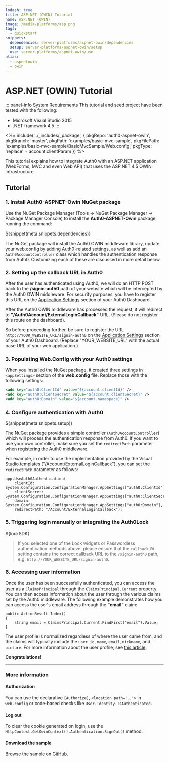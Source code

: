 ```yaml
---
lodash: true
title: ASP.NET (OWIN) Tutorial
name: ASP.NET (OWIN)
image: /media/platforms/asp.png
tags:
  - quickstart
snippets:
  dependencies: server-platforms/aspnet-owin/dependencies
  setup: server-platforms/aspnet-owin/setup
  use: server-platforms/aspnet-owin/use
alias:
  - aspnetowin
  - owin
---
```


# ASP.NET (OWIN) Tutorial

::: panel-info System Requirements
This tutorial and seed project have been tested with the following:
* Microsoft Visual Studio 2015
* .NET framework 4.5
:::

<%= include('../_includes/_package', {
  pkgRepo: 'auth0-aspnet-owin',
  pkgBranch: 'master',
  pkgPath: 'examples/basic-mvc-sample',
  pkgFilePath: 'examples/basic-mvc-sample/BasicMvcSample/Web.config',
  pkgType: 'replace' + account.clientParam
}) %>

This tutorial explains how to integrate Auth0 with an ASP.NET application (WebForms, MVC and even Web API) that uses the ASP.NET 4.5 OWIN infrastructure.

## Tutorial

### 1. Install Auth0-ASPNET-Owin NuGet package

Use the NuGet Package Manager (Tools -> NuGet Package Manager -> Package Manager Console) to install the **Auth0-ASPNET-Owin** package, running the command:

${snippet(meta.snippets.dependencies)}

The NuGet package will install the Auth0 OWIN middleware library, update your web.config by adding Auth0-related settings, as well as add an `Auth0AccountController` class which handles the authentication response from Auth0. Customizing each of these are discussed in more detail below.

### 2. Setting up the callback URL in Auth0

<div class="setup-callback">
<p>After the user has authenticated using Auth0, we will do an HTTP POST back to the <strong>/signin-auth0</strong> path of your website which will be intercepted by the Auth0 OWIN middleware. For security purposes, you have to register this URL on the <a href="${uiAppSettingsURL}">Application Settings</a> section of your Auth0 Dashboard.</p>

<p>After the Auth0 OWIN middleware has processed the request, it will redirect to <strong>"/Auth0Account/ExternalLoginCallback"</strong> URL. (Please do not register this route on the dashboard).</p>

So before proceeding further, be sure to register the URL <code>http://YOUR_WEBSITE_URL/signin-auth0</code> on the <a href="${uiAppSettingsURL}">Application Settings</a> section of your Auth0 Dashboard. (Replace "YOUR_WEBSITE_URL" with the actual base URL of your web application.)
</div>

### 3. Populating Web.Config with your Auth0 settings

When you installed the NuGet package, it created three settings in `<appSettings>` section of the **web.config** file. Replace those with the following settings:

```xml
<add key="auth0:ClientId" value="${account.clientId}" />
<add key="auth0:ClientSecret" value="${account.clientSecret}" />
<add key="auth0:Domain" value="${account.namespace}" />
```

### 4. Configure authentication with Auth0

${snippet(meta.snippets.setup)}

The NuGet package provides a simple controller (`Auth0AccountController`) which will process the authentication response from Auth0. If you want to use your own controller, make sure you set the `redirectPath` parameter when registering the Auth0 middleware. 

For example, in order to use the implementation provided by the Visual Studio templates ("/Account/ExternalLoginCallback"), you can set the `redirectPath` parameter as follows: 

```
app.UseAuth0Authentication(
    clientId: System.Configuration.ConfigurationManager.AppSettings["auth0:ClientId"],
    clientSecret: System.Configuration.ConfigurationManager.AppSettings["auth0:ClientSecret"],
    domain: System.Configuration.ConfigurationManager.AppSettings["auth0:Domain"],
    redirectPath: "/Account/ExternalLoginCallback");
```

### 5. Triggering login manually or integrating the Auth0Lock

${lockSDK}

> If you selected one of the Lock widgets or Passwordless authentication methods above, please ensure that the `callbackURL` setting contains the correct callback URL to the `/signin-auth0` path, e.g. `http://YOUR_WEBSITE_URL/signin-auth0`.

### 6. Accessing user information

Once the user has been successfully authenticated, you can access the user as a `ClaimsPrincipal` through the `ClaimsPrincipal.Current` property. You can then access information about the user through the various claims set by the Auth0 middleware. The following example demonstrates how you can access the user's email address through the **"email"** claim: 

```
public ActionResult Index()
{
	string email = ClaimsPrincipal.Current.FindFirst("email").Value;
}
```

The user profile is normalized regardless of where the user came from, and the claims will typically include the `user_id`, `name`, `email`, `nickname`, and `picture`. For more information about the user profile, see [this article](/user-profile).


**Congratulations!**

----

### More information

#### Authorization

You can use the declarative `[Authorize]`, `<location path='..'>` in `web.config` or code-based checks like `User.Identity.IsAuthenticated`.

#### Log out

To clear the cookie generated on login, use the `HttpContext.GetOwinContext().Authentication.SignOut()` method.

#### Download the sample

Browse the sample on <a href="https://github.com/auth0/auth0-aspnet-owin/tree/master/examples/MvcSample">GitHub</a>.
